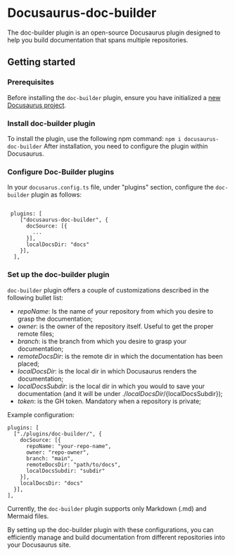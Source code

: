 # Docusaurus-doc-builder

The doc-builder plugin is an open-source Docusaurus plugin designed to help you build documentation that spans multiple repositories.

## Getting started

### Prerequisites
Before installing the `doc-builder` plugin, ensure you have initialized a [new Docusaurus project](https://docusaurus.io/docs/installation).
### Install doc-builder plugin
To install the plugin, use the following npm command:
`npm i docusaurus-doc-builder`
After installation, you need to configure the plugin within Docusaurus.

### Configure Doc-Builder plugins

In your `docusarus.config.ts` file, under "plugins" section, configure the `doc-builder` plugin as follows:
```

 plugins: [
    ["docusaurus-doc-builder", {
      docSource: [{
        ...
      }],
      localDocsDir: "docs"
    }],
  ],
```

### Set up the doc-builder plugin
`doc-builder` plugin offers a couple of customizations described in the following bullet list:

- _repoName_: Is the name of your repository from which you desire to grasp the documentation;
- _owner_: is the owner of the repository itself. Useful to get the proper remote files;
- _branch_: is the branch from which you desire to grasp your documentation;
- _remoteDocsDir_: is the remote dir in which the documentation has been placed;
- _localDocsDir_: is the local dir in which Docusaurus renders the documentation;
- _localDocsSubdir_: is the local dir in which you would to save your documentation (and it will be under ./${localDocsDir}/${localDocsSubdir});
- _token_: is the GH token. Mandatory when a repository is private;

Example configuration:

```
plugins: [
  ["./plugins/doc-builder/", {
    docSource: [{
      repoName: "your-repo-name",
      owner: "repo-owner",
      branch: "main",
      remoteDocsDir: "path/to/docs",
      localDocsSubdir: "subdir"
    }],
    localDocsDir: "docs"
  }],
],
```
Currently, the `doc-builder` plugin supports only Markdown (.md) and Mermaid files.

By setting up the doc-builder plugin with these configurations, you can efficiently manage and build documentation from different repositories into your Docusaurus site.
